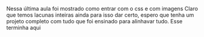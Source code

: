 Nessa última aula foi mostrado como entrar com o css e com imagens
Claro que temos lacunas inteiras ainda para isso dar certo, espero que tenha um projeto completo
com tudo que foi ensinado para alinhavar tudo. Esse terminha aqui
